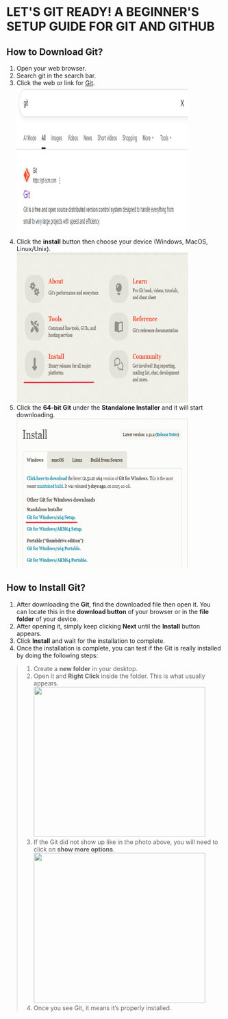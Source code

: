 # **LET'S GIT READY! A BEGINNER'S SETUP GUIDE FOR GIT AND GITHUB**

## **How to Download Git?**

1. Open your web browser.  
2. Search git in the search bar.
3. Click the web or link for [Git](https://git-scm.com/).<br>
    <img src="https://github.com/francisdominicmarfil-hub/DSAMidterm/blob/main/Screenshot%202025-10-31%20180448.png?raw=true" width="400" height="350"><br>
4. Click the **install** button then choose your device (Windows, MacOS, Linux/Unix).<br>
    <img src="https://github.com/francisdominicmarfil-hub/DSAMidterm/blob/main/Install%20Button.png?raw=true" width="400" height="350"><br>
5. Click the **64-bit Git** under the **Standalone Installer** and it will start downloading.<br>
    <img src="https://github.com/francisdominicmarfil-hub/DSAMidterm/blob/main/Device%20Choices%20and%2064-bit.png?raw=true" width="400" height="350"><br>

## **How to Install Git?**

1. After downloading the **Git**, find the downloaded file then open it. You can locate this in the **download button** of your browser or in the **file folder** of your device.
2. After opening it, simply keep clicking **Next** until the **Install** button appears.
3. Click **Install** and wait for the installation to complete.
4. Once the installation is complete, you can test if the Git is really installed by doing the following steps:
> 1. Create a **new folder** in your desktop.
> 2. Open it and **Right Click** inside the folder. This is what usually appears.<br>
>   <image src="https://github.com/francisdominicmarfil-hub/DSAMidterm/blob/main/Testifying%20Git.png?raw=true" width="400" height="350"><br>
> 3. If the Git did not show up like in the photo above, you will need to click on **show more options**.<br>
> <image src="https://github.com/francisdominicmarfil-hub/DSAMidterm/blob/main/Git%20Location.png?raw=true" width="400" height="350"><br>
> 4. Once you see Git, it means it’s properly installed.
